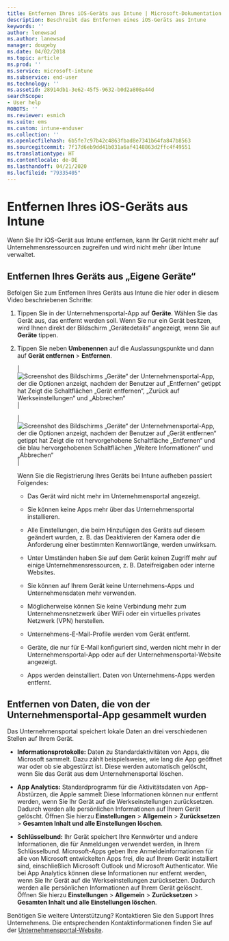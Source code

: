 ```yaml
---
title: Entfernen Ihres iOS-Geräts aus Intune | Microsoft-Dokumentation
description: Beschreibt das Entfernen eines iOS-Geräts aus Intune
keywords: ''
author: lenewsad
ms.author: lanewsad
manager: dougeby
ms.date: 04/02/2018
ms.topic: article
ms.prod: ''
ms.service: microsoft-intune
ms.subservice: end-user
ms.technology: ''
ms.assetid: 28914db1-3e62-45f5-9632-b0d2a808a44d
searchScope:
- User help
ROBOTS: ''
ms.reviewer: esmich
ms.suite: ems
ms.custom: intune-enduser
ms.collection: ''
ms.openlocfilehash: 6b5fe7c97b42c4863fbad8e7341b64fa847b8563
ms.sourcegitcommit: 7f17d6eb9dd41b031a6af4148863d2ffc4f49551
ms.translationtype: HT
ms.contentlocale: de-DE
ms.lasthandoff: 04/21/2020
ms.locfileid: "79335405"
---
```

# <a name="remove-your-ios-device-from-intune"></a>Entfernen Ihres iOS-Geräts aus Intune

Wenn Sie Ihr iOS-Gerät aus Intune entfernen, kann Ihr Gerät nicht mehr auf Unternehmensressourcen zugreifen und wird nicht mehr über Intune verwaltet.


## <a name="removing-the-device-from-my-devices"></a>Entfernen Ihres Geräts aus „Eigene Geräte“

Befolgen Sie zum Entfernen Ihres Geräts aus Intune die hier oder in diesem Video beschriebenen Schritte:


1. Tippen Sie in der Unternehmensportal-App auf **Geräte**. Wählen Sie das Gerät aus, das entfernt werden soll. Wenn Sie nur ein Gerät besitzen, wird Ihnen direkt der Bildschirm „Gerätedetails“ angezeigt, wenn Sie auf **Geräte** tippen.

2. Tippen Sie neben **Umbenennen** auf die Auslassungspunkte und dann auf **Gerät entfernen** > **Entfernen**.  

    |![Screenshot des Bildschirms „Geräte“ der Unternehmensportal-App, der die Optionen anzeigt, nachdem der Benutzer auf „Entfernen“ getippt hat Zeigt die Schaltflächen „Gerät entfernen“, „Zurück auf Werkseinstellungen“ und „Abbrechen“](./media/cp_ios_unenroll_after_1804_001.png)|

    |![Screenshot des Bildschirms „Geräte“ der Unternehmensportal-App, der die Optionen anzeigt, nachdem der Benutzer auf „Gerät entfernen“ getippt hat Zeigt die rot hervorgehobene Schaltfläche „Entfernen“ und die blau hervorgehobenen Schaltflächen „Weitere Informationen“ und „Abbrechen“](./media/cp_ios_unenroll_after_1804_002.png)|


    Wenn Sie die Registrierung Ihres Geräts bei Intune aufheben passiert Folgendes:

    - Das Gerät wird nicht mehr im Unternehmensportal angezeigt.

    - Sie können keine Apps mehr über das Unternehmensportal installieren.

    - Alle Einstellungen, die beim Hinzufügen des Geräts auf diesem geändert wurden, z. B. das Deaktivieren der Kamera oder die Anforderung einer bestimmten Kennwortlänge, werden unwirksam.

    - Unter Umständen haben Sie auf dem Gerät keinen Zugriff mehr auf einige Unternehmensressourcen, z. B. Dateifreigaben oder interne Websites.

    - Sie können auf Ihrem Gerät keine Unternehmens-Apps und Unternehmensdaten mehr verwenden.

    - Möglicherweise können Sie keine Verbindung mehr zum Unternehmensnetzwerk über WiFi oder ein virtuelles privates Netzwerk (VPN) herstellen.

    - Unternehmens-E-Mail-Profile werden vom Gerät entfernt.

    - Geräte, die nur für E-Mail konfiguriert sind, werden nicht mehr in der Unternehmensportal-App oder auf der Unternehmensportal-Website angezeigt.

    - Apps werden deinstalliert. Daten von Unternehmens-Apps werden entfernt.

## <a name="removing-data-collected-by-the-company-portal-app"></a>Entfernen von Daten, die von der Unternehmensportal-App gesammelt wurden

Das Unternehmensportal speichert lokale Daten an drei verschiedenen Stellen auf Ihrem Gerät.

- **Informationsprotokolle:** Daten zu Standardaktivitäten von Apps, die Microsoft sammelt. Dazu zählt beispielsweise, wie lang die App geöffnet war oder ob sie abgestürzt ist. Diese werden automatisch gelöscht, wenn Sie das Gerät aus dem Unternehmensportal löschen.

- **App Analytics:** Standardprogramm für die Aktivitätsdaten von App-Abstürzen, die Apple sammelt Diese Informationen können nur entfernt werden, wenn Sie Ihr Gerät auf die Werkseinstellungen zurücksetzen. Dadurch werden alle persönlichen Informationen auf Ihrem Gerät gelöscht. Öffnen Sie hierzu **Einstellungen** > **Allgemein** > **Zurücksetzen** > **Gesamten Inhalt und alle Einstellungen löschen**.

- **Schlüsselbund:** Ihr Gerät speichert Ihre Kennwörter und andere Informationen, die für Anmeldungen verwendet werden, in Ihrem Schlüsselbund. Microsoft-Apps geben Ihre Anmeldeinformationen für alle von Microsoft entwickelten Apps frei, die auf Ihrem Gerät installiert sind, einschließlich Microsoft Outlook und Microsoft Authenticator. Wie bei App Analytics können diese Informationen nur entfernt werden, wenn Sie Ihr Gerät auf die Werkseinstellungen zurücksetzen. Dadurch werden alle persönlichen Informationen auf Ihrem Gerät gelöscht. Öffnen Sie hierzu **Einstellungen** > **Allgemein** > **Zurücksetzen** > **Gesamten Inhalt und alle Einstellungen löschen**.


Benötigen Sie weitere Unterstützung? Kontaktieren Sie den Support Ihres Unternehmens. Die entsprechenden Kontaktinformationen finden Sie auf der [Unternehmensportal-Website](https://go.microsoft.com/fwlink/?linkid=2010980).
